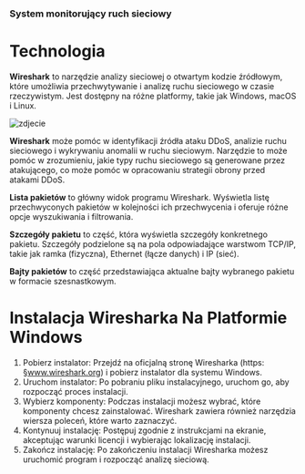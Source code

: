 ### System monitorujący ruch sieciowy
#  Technologia

  **Wireshark** to narzędzie analizy sieciowej o otwartym kodzie źródłowym, które umożliwia przechwytywanie i analizę ruchu sieciowego w czasie rzeczywistym. Jest dostępny na różne platformy, takie jak Windows, macOS i Linux.

![zdjecie](https://upload.wikimedia.org/wikipedia/commons/c/cf/Wireshark_3.6_screenshot.png)

  **Wireshark** może pomóc w identyfikacji źródła ataku DDoS, analizie ruchu sieciowego i wykrywaniu anomalii w ruchu sieciowym. Narzędzie to może pomóc w zrozumieniu, jakie typy ruchu sieciowego są generowane przez atakującego, co może pomóc w opracowaniu strategii obrony przed atakami DDoS.

**Lista pakietów** to główny widok programu Wireshark. Wyświetla listę przechwyconych pakietów w kolejności ich przechwycenia i oferuje różne opcje wyszukiwania i filtrowania.

**Szczegóły pakietu** to część, która wyświetla szczegóły konkretnego pakietu. Szczegóły podzielone są na pola odpowiadające warstwom TCP/IP, takie jak ramka (fizyczna), Ethernet (łącze danych) i IP (sieć).

**Bajty pakietów** to część przedstawiająca aktualne bajty wybranego pakietu w formacie szesnastkowym.

# Instalacja Wiresharka Na Platformie Windows
1. Pobierz instalator: Przejdź na oficjalną stronę Wiresharka (https: §www.wireshark.org) i pobierz instalator dla systemu Windows.
2. Uruchom instalator: Po pobraniu pliku instalacyjnego, uruchom go, aby rozpocząć proces instalacji.
3. Wybierz komponenty: Podczas instalacji możesz wybrać, które komponenty chcesz zainstalować. Wireshark zawiera również narzędzia wiersza poleceń, które warto zaznaczyć.
4. Kontynuuj instalację: Postępuj zgodnie z instrukcjami na ekranie, akceptując warunki licencji i wybierając lokalizację instalacji.
5. Zakończ instalację: Po zakończeniu instalacji Wiresharka możesz uruchomić program i rozpocząć analizę sieciową.
